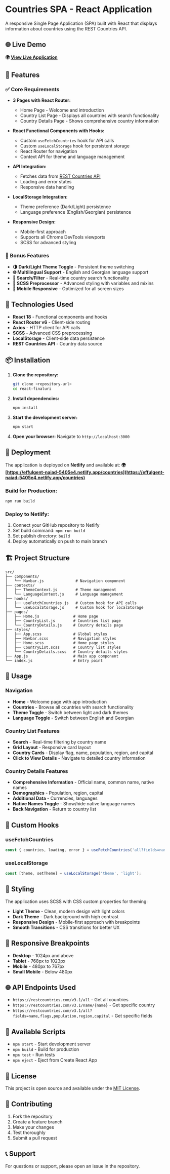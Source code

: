# Countries SPA - React Application

A responsive Single Page Application (SPA) built with React that displays information about countries using the REST Countries API.

## 🌐 Live Demo

**🌍 [View Live Application](https://effulgent-naiad-5405e4.netlify.app/countries)**

## 🌟 Features

### ✅ Core Requirements
- **3 Pages with React Router:**
  - Home Page - Welcome and introduction
  - Country List Page - Displays all countries with search functionality
  - Country Details Page - Shows comprehensive country information

- **React Functional Components with Hooks:**
  - Custom `useFetchCountries` hook for API calls
  - Custom `useLocalStorage` hook for persistent storage
  - React Router for navigation
  - Context API for theme and language management

- **API Integration:**
  - Fetches data from [REST Countries API](https://restcountries.com/)
  - Loading and error states
  - Responsive data handling

- **LocalStorage Integration:**
  - Theme preference (Dark/Light) persistence
  - Language preference (English/Georgian) persistence

- **Responsive Design:**
  - Mobile-first approach
  - Supports all Chrome DevTools viewports
  - SCSS for advanced styling

### 🌟 Bonus Features
- **🌗 Dark/Light Theme Toggle** - Persistent theme switching
- **🌐 Multilingual Support** - English and Georgian language support
- **🔎 Search/Filter** - Real-time country search functionality
- **🔧 SCSS Preprocessor** - Advanced styling with variables and mixins
- **📱 Mobile Responsive** - Optimized for all screen sizes

## 🚀 Technologies Used

- **React 18** - Functional components and hooks
- **React Router v6** - Client-side routing
- **Axios** - HTTP client for API calls
- **SCSS** - Advanced CSS preprocessing
- **LocalStorage** - Client-side data persistence
- **REST Countries API** - Country data source

## 📦 Installation

1. **Clone the repository:**
   ```bash
   git clone <repository-url>
   cd react-finaluri
   ```

2. **Install dependencies:**
   ```bash
   npm install
   ```

3. **Start the development server:**
   ```bash
   npm start
   ```

4. **Open your browser:**
   Navigate to `http://localhost:3000`

## 🚀 Deployment

The application is deployed on **Netlify** and available at:
**🌍 [https://effulgent-naiad-5405e4.netlify.app/countries](https://effulgent-naiad-5405e4.netlify.app/countries)**

### Build for Production:
```bash
npm run build
```

### Deploy to Netlify:
1. Connect your GitHub repository to Netlify
2. Set build command: `npm run build`
3. Set publish directory: `build`
4. Deploy automatically on push to main branch

## 🏗️ Project Structure

```
src/
├── components/
│   └── Navbar.js              # Navigation component
├── contexts/
│   ├── ThemeContext.js        # Theme management
│   └── LanguageContext.js     # Language management
├── hooks/
│   ├── useFetchCountries.js   # Custom hook for API calls
│   └── useLocalStorage.js     # Custom hook for localStorage
├── pages/
│   ├── Home.js               # Home page
│   ├── CountryList.js        # Countries list page
│   └── CountryDetails.js     # Country details page
├── styles/
│   ├── App.scss              # Global styles
│   ├── Navbar.scss           # Navigation styles
│   ├── Home.scss             # Home page styles
│   ├── CountryList.scss      # Country list styles
│   └── CountryDetails.scss   # Country details styles
├── App.js                    # Main app component
└── index.js                  # Entry point
```

## 🎯 Usage

### Navigation
- **Home** - Welcome page with app introduction
- **Countries** - Browse all countries with search functionality
- **Theme Toggle** - Switch between light and dark themes
- **Language Toggle** - Switch between English and Georgian

### Country List Features
- **Search** - Real-time filtering by country name
- **Grid Layout** - Responsive card layout
- **Country Cards** - Display flag, name, population, region, and capital
- **Click to View Details** - Navigate to detailed country information

### Country Details Features
- **Comprehensive Information** - Official name, common name, native names
- **Demographics** - Population, region, capital
- **Additional Data** - Currencies, languages
- **Native Names Toggle** - Show/hide native language names
- **Back Navigation** - Return to country list

## 🔧 Custom Hooks

### useFetchCountries
```javascript
const { countries, loading, error } = useFetchCountries('all?fields=name,flags');
```

### useLocalStorage
```javascript
const [theme, setTheme] = useLocalStorage('theme', 'light');
```

## 🎨 Styling

The application uses SCSS with CSS custom properties for theming:

- **Light Theme** - Clean, modern design with light colors
- **Dark Theme** - Dark background with high contrast
- **Responsive Design** - Mobile-first approach with breakpoints
- **Smooth Transitions** - CSS transitions for better UX

## 📱 Responsive Breakpoints

- **Desktop** - 1024px and above
- **Tablet** - 768px to 1023px
- **Mobile** - 480px to 767px
- **Small Mobile** - Below 480px

## 🌐 API Endpoints Used

- `https://restcountries.com/v3.1/all` - Get all countries
- `https://restcountries.com/v3.1/name/{name}` - Get specific country
- `https://restcountries.com/v3.1/all?fields=name,flags,population,region,capital` - Get specific fields

## 🚀 Available Scripts

- `npm start` - Start development server
- `npm build` - Build for production
- `npm test` - Run tests
- `npm eject` - Eject from Create React App

## 📄 License

This project is open source and available under the [MIT License](LICENSE).

## 🤝 Contributing

1. Fork the repository
2. Create a feature branch
3. Make your changes
4. Test thoroughly
5. Submit a pull request

## 📞 Support

For questions or support, please open an issue in the repository. 